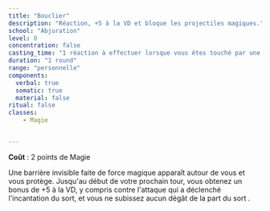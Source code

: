 ```yaml
---
title: "Bouclier"
description: "Réaction, +5 à la VD et bloque les projectiles magiques."
school: "Abjuration"
level: 0
concentration: false
casting_time: "1 réaction à effectuer lorsque vous êtes touché par une attaque ou un sort de projectile magique"
duration: "1 round"
range: "personnelle"
components:
  verbal: true
  somatic: true
  material: false
ritual: false
classes:
    - Magie


---
```

**Coût** : 2 points de Magie  

Une barrière invisible faite de force magique apparaît autour de vous et vous protège. Jusqu'au début de votre prochain tour, vous obtenez un bonus de +5 à la VD, y compris contre l'attaque qui a déclenché l'incantation du sort, et vous ne subissez aucun dégât de la part du sort <ST s="projectile-magique" />.
